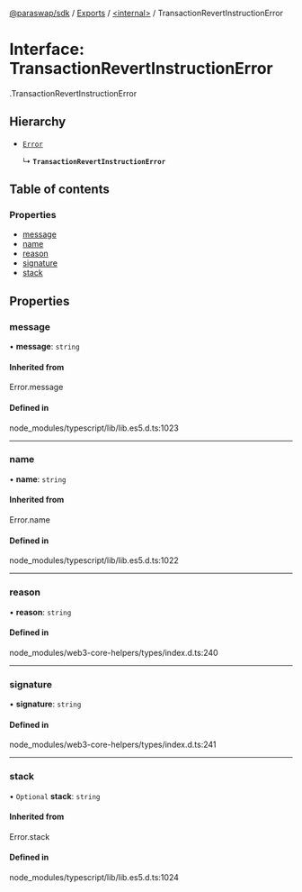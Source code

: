 [@paraswap/sdk](../README.md) / [Exports](../modules.md) / [<internal\>](../modules/internal_.md) / TransactionRevertInstructionError

# Interface: TransactionRevertInstructionError

[<internal>](../modules/internal_.md).TransactionRevertInstructionError

## Hierarchy

- [`Error`](../modules/internal_.md#error)

  ↳ **`TransactionRevertInstructionError`**

## Table of contents

### Properties

- [message](internal_.TransactionRevertInstructionError.md#message)
- [name](internal_.TransactionRevertInstructionError.md#name)
- [reason](internal_.TransactionRevertInstructionError.md#reason)
- [signature](internal_.TransactionRevertInstructionError.md#signature)
- [stack](internal_.TransactionRevertInstructionError.md#stack)

## Properties

### message

• **message**: `string`

#### Inherited from

Error.message

#### Defined in

node_modules/typescript/lib/lib.es5.d.ts:1023

___

### name

• **name**: `string`

#### Inherited from

Error.name

#### Defined in

node_modules/typescript/lib/lib.es5.d.ts:1022

___

### reason

• **reason**: `string`

#### Defined in

node_modules/web3-core-helpers/types/index.d.ts:240

___

### signature

• **signature**: `string`

#### Defined in

node_modules/web3-core-helpers/types/index.d.ts:241

___

### stack

• `Optional` **stack**: `string`

#### Inherited from

Error.stack

#### Defined in

node_modules/typescript/lib/lib.es5.d.ts:1024
